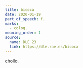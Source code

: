```yaml
---
title: bicoca
date: 2020-01-19
part_of_speech: f.
marks:
  - coloq.
meaning_order: 1
source:
  name: DLE 23
  link: https://dle.rae.es/bicoca
---
```


chollo.

